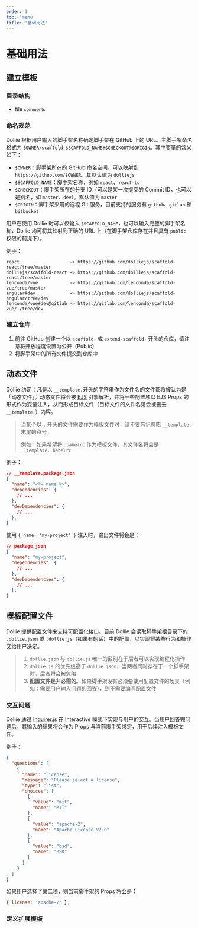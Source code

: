 ```yaml
---
order: 1
toc: 'menu'
title: '基础用法'
---
```


# 基础用法

## 建立模板

### 目录结构

<Tree>
  <ul>
    <li>
      file
      <small>comments</small>
      <!--
      <ul>
        <li>
          file
          <small>comments</small>
        </li>
        <li>
          ...
          <ul>
            <li>...</li>
          </ul>
        </li>
      </ul>
      -->
    </li>
  </ul>
</Tree>

### 命名规范

Dollie 根据用户输入的脚手架名称确定脚手架在 GitHub 上的 URL。主脚手架命名格式为 `$OWNER/scaffold-$SCAFFOLD_NAME#$CHECKOUT@$ORIGIN`。其中变量的含义如下：

- `$OWNER`：脚手架所在的 GitHub 命名空间，可以映射到 `https://github.com/$OWNER`。其默认值为 `dolliejs`
- `$SCAFFOLD_NAME`：脚手架名称，例如 `react`、`react-ts`
- `$CHECKOUT`：脚手架所在的分支 ID（可以是某一次提交的 Commit ID，也可以是别名，如 `master`、`dev`）。默认值为 `master`
- `$ORIGIN`：脚手架采用的远程 Git 服务，目前支持的服务有 `github`、`gitlab` 和 `bitbucket`

用户在使用 Dollie 时可以仅输入 `$SCAFFOLD_NAME`，也可以输入完整的脚手架名称，Dollie 均可将其映射到正确的 URL 上（在脚手架仓库存在并且具有 `public` 权限的前提下）。

例子：

```
react                   -> https://github.com/dolliejs/scaffold-react/tree/master
dolliejs/scaffold-react -> https://github.com/dolliejs/scaffold-react/tree/master
lenconda/vue            -> https://github.com/lenconda/scaffold-vue/tree/master
angular#dev             -> https://github.com/dolliejs/scaffold-angular/tree/dev
lenconda/vue#dev@gitlab -> https://gitlab.com/lenconda/scaffold-vue/-/tree/dev
```

### 建立仓库

1. 前往 GitHub 创建一个以 `scaffold-` 或 `extend-scaffold-` 开头的仓库，请注意将开放程度设置为公开（Public）
2. 将脚手架中的所有文件提交到仓库中

## 动态文件

Dollie 约定：凡是以 `__template.`开头的字符串作为文件名的文件都将被认为是「动态文件」。动态文件将会被 [EJS](https://ejs.co) 引擎解析，并将一些配置项以 EJS Props 的形式作为变量注入，从而形成目标文件（目标文件的文件名见会被删去 `__template.`）内容。

> 当某个以 `.` 开头的文件需要作为模板文件时，请不要忘记忽略 `__template.` 末尾的点号。
>
> 例如：如果希望将 `.babelrc` 作为模板文件，其文件名将会是 `__template..babelrc`

例子：

```json
// __template.package.json
{
  "name": "<%= name %>",
  "dependencies": {
    // ...
  },
  "devDependencies": {
    // ...
  },
}
```

使用 `{ name: 'my-project' }` 注入时，输出文件将会是：

```json
// package.json
{
  "name": "my-project",
  "dependencies": {
    // ...
  },
  "devDependencies": {
    // ...
  },
}
```

## 模板配置文件

Dollie 提供配置文件来支持可配置化接口。目前 Dollie 会读取脚手架根目录下的 `.dollie.json` 或 `.dollie.js`（如果有的话）中的配置，以实现将某些行为和操作交给用户决定。

> 1. `dollie.json` 与 `dollie.js` 唯一的区别在于后者可以实现编程化操作
> 2. `dollie.js` 的优先级高于 `dollie.json`，当两者同时存在于一个脚手架时，后者将会被忽略
> 3. **配置文件是非必需的**。如果脚手架没有必须要使用配置文件的场景（例如：需要用户输入问题的回答），则不需要编写配置文件

### 交互问题

Dollie 通过 [Inquirer.js](https://github.com/SBoudrias/Inquirer.js#readme) 在 Interactive 模式下实现与用户的交互。当用户回答完问题后，其输入的结果将会作为 Props 与当前脚手架绑定，用于后续注入模板文件。

例子：

```json
{
  "questions": [
    {
      "name": "license",
      "message": "Please select a license",
      "type": "list",
      "choices": [
        {
          "value": "mit",
          "name": "MIT"
        },
        {
          "value": "apache-2",
          "name": "Apache License V2.0"
        },
        {
          "value": "bsd",
          "name": "BSD"
        }
      ]
    }
  ]
}
```

如果用户选择了第二项，则当前脚手架的 Props 将会是：

```js
{ license: 'apache-2' };
```

### 定义扩展模板
